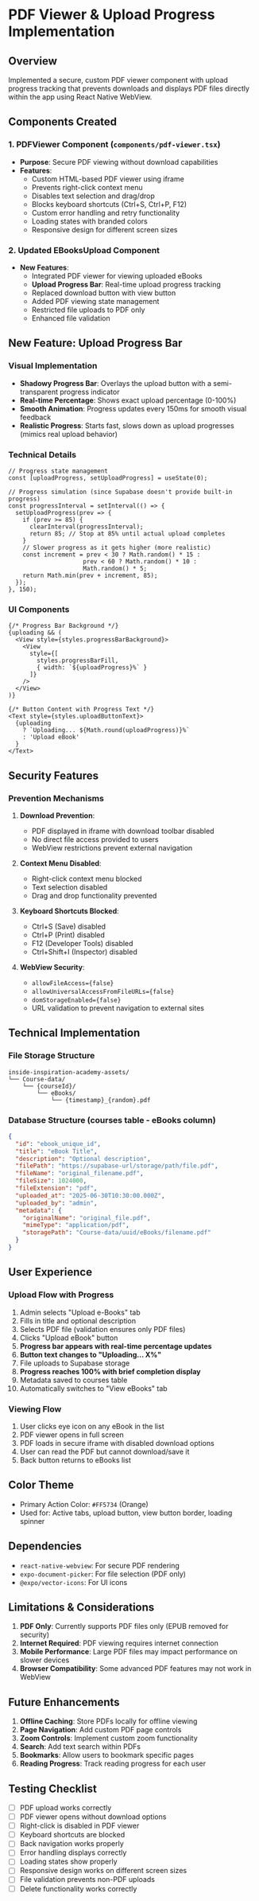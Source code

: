 # PDF Viewer & Upload Progress Implementation

## Overview
Implemented a secure, custom PDF viewer component with upload progress tracking that prevents downloads and displays PDF files directly within the app using React Native WebView.

## Components Created

### 1. PDFViewer Component (`components/pdf-viewer.tsx`)
- **Purpose**: Secure PDF viewing without download capabilities
- **Features**:
  - Custom HTML-based PDF viewer using iframe
  - Prevents right-click context menu
  - Disables text selection and drag/drop
  - Blocks keyboard shortcuts (Ctrl+S, Ctrl+P, F12)
  - Custom error handling and retry functionality
  - Loading states with branded colors
  - Responsive design for different screen sizes

### 2. Updated EBooksUpload Component
- **New Features**:
  - Integrated PDF viewer for viewing uploaded eBooks
  - **Upload Progress Bar**: Real-time upload progress tracking
  - Replaced download button with view button
  - Added PDF viewing state management
  - Restricted file uploads to PDF only
  - Enhanced file validation

## New Feature: Upload Progress Bar

### Visual Implementation
- **Shadowy Progress Bar**: Overlays the upload button with a semi-transparent progress indicator
- **Real-time Percentage**: Shows exact upload percentage (0-100%)
- **Smooth Animation**: Progress updates every 150ms for smooth visual feedback
- **Realistic Progress**: Starts fast, slows down as upload progresses (mimics real upload behavior)

### Technical Details
```tsx
// Progress state management
const [uploadProgress, setUploadProgress] = useState(0);

// Progress simulation (since Supabase doesn't provide built-in progress)
const progressInterval = setInterval(() => {
  setUploadProgress(prev => {
    if (prev >= 85) {
      clearInterval(progressInterval);
      return 85; // Stop at 85% until actual upload completes
    }
    // Slower progress as it gets higher (more realistic)
    const increment = prev < 30 ? Math.random() * 15 : 
                     prev < 60 ? Math.random() * 10 : 
                     Math.random() * 5;
    return Math.min(prev + increment, 85);
  });
}, 150);
```

### UI Components
```tsx
{/* Progress Bar Background */}
{uploading && (
  <View style={styles.progressBarBackground}>
    <View 
      style={[
        styles.progressBarFill, 
        { width: `${uploadProgress}%` }
      ]} 
    />
  </View>
)}

{/* Button Content with Progress Text */}
<Text style={styles.uploadButtonText}>
  {uploading 
    ? `Uploading... ${Math.round(uploadProgress)}%` 
    : 'Upload eBook'
  }
</Text>
```

## Security Features

### Prevention Mechanisms
1. **Download Prevention**:
   - PDF displayed in iframe with download toolbar disabled
   - No direct file access provided to users
   - WebView restrictions prevent external navigation

2. **Context Menu Disabled**:
   - Right-click context menu blocked
   - Text selection disabled
   - Drag and drop functionality prevented

3. **Keyboard Shortcuts Blocked**:
   - Ctrl+S (Save) disabled
   - Ctrl+P (Print) disabled
   - F12 (Developer Tools) disabled
   - Ctrl+Shift+I (Inspector) disabled

4. **WebView Security**:
   - `allowFileAccess={false}`
   - `allowUniversalAccessFromFileURLs={false}`
   - `domStorageEnabled={false}`
   - URL validation to prevent navigation to external sites

## Technical Implementation

### File Storage Structure
```
inside-inspiration-academy-assets/
└── Course-data/
    └── {courseId}/
        └── eBooks/
            └── {timestamp}_{random}.pdf
```

### Database Structure (courses table - eBooks column)
```json
{
  "id": "ebook_unique_id",
  "title": "eBook Title",
  "description": "Optional description",
  "filePath": "https://supabase-url/storage/path/file.pdf",
  "fileName": "original_filename.pdf",
  "fileSize": 1024000,
  "fileExtension": "pdf",
  "uploaded_at": "2025-06-30T10:30:00.000Z",
  "uploaded_by": "admin",
  "metadata": {
    "originalName": "original_file.pdf",
    "mimeType": "application/pdf",
    "storagePath": "Course-data/uuid/eBooks/filename.pdf"
  }
}
```

## User Experience

### Upload Flow with Progress
1. Admin selects "Upload e-Books" tab
2. Fills in title and optional description
3. Selects PDF file (validation ensures only PDF files)
4. Clicks "Upload eBook" button
5. **Progress bar appears with real-time percentage updates**
6. **Button text changes to "Uploading... X%"**
7. File uploads to Supabase storage
8. **Progress reaches 100% with brief completion display**
9. Metadata saved to courses table
10. Automatically switches to "View eBooks" tab

### Viewing Flow
1. User clicks eye icon on any eBook in the list
2. PDF viewer opens in full screen
3. PDF loads in secure iframe with disabled download options
4. User can read the PDF but cannot download/save it
5. Back button returns to eBooks list

## Color Theme
- Primary Action Color: `#FF5734` (Orange)
- Used for: Active tabs, upload button, view button border, loading spinner

## Dependencies
- `react-native-webview`: For secure PDF rendering
- `expo-document-picker`: For file selection (PDF only)
- `@expo/vector-icons`: For UI icons

## Limitations & Considerations
1. **PDF Only**: Currently supports PDF files only (EPUB removed for security)
2. **Internet Required**: PDF viewing requires internet connection
3. **Mobile Performance**: Large PDF files may impact performance on slower devices
4. **Browser Compatibility**: Some advanced PDF features may not work in WebView

## Future Enhancements
1. **Offline Caching**: Store PDFs locally for offline viewing
2. **Page Navigation**: Add custom PDF page controls
3. **Zoom Controls**: Implement custom zoom functionality
4. **Search**: Add text search within PDFs
5. **Bookmarks**: Allow users to bookmark specific pages
6. **Reading Progress**: Track reading progress for each user

## Testing Checklist
- [ ] PDF upload works correctly
- [ ] PDF viewer opens without download options
- [ ] Right-click is disabled in PDF viewer
- [ ] Keyboard shortcuts are blocked
- [ ] Back navigation works properly
- [ ] Error handling displays correctly
- [ ] Loading states show properly
- [ ] Responsive design works on different screen sizes
- [ ] File validation prevents non-PDF uploads
- [ ] Delete functionality works correctly
